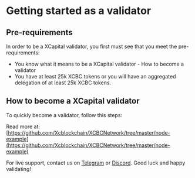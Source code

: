 # Getting started as a validator

## Pre-requirements

In order to be a XCapital validator, you first must see that you meet the pre-requirements:

* You know what it means to be a XCapital validator - How to become a validator
* You have at least 25k XCBC tokens or you will have an aggregated delegation of at least 25k XCBC tokens.

## How to become a XCapital validator

To quickly become a validator, follow this steps:

Read more at: [https://github.com/Xcblockchain/XCBCNetwork/tree/master/node-example](https://github.com/Xcblockchain/XCBCNetwork/tree/master/node-example)

For live support, contact us on [Telegram](https://t.me/) or [Discord](https://discord.gg/). Good luck and happy validating!
